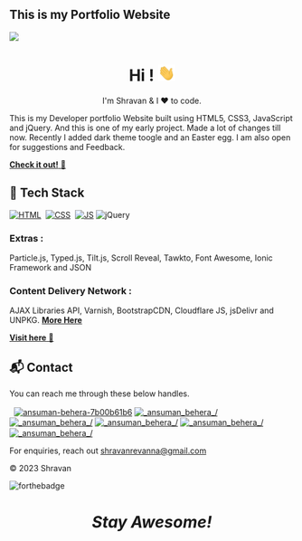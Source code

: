 ## This is my Portfolio Website

![](https://raw.githubusercontent.com/halfrost/halfrost/master/icons/header_.png)

<h1 align='center'> Hi ! <img src="https://github.com/ABSphreak/ABSphreak/blob/master/gifs/Hi.gif" width="30px"></h1>
<p align='center'>
I'm Shravan & I ❤️ to code.
</p>
This is my Developer portfolio Website built using HTML5, CSS3, JavaScript and jQuery.
And this is one of my early project.
Made a lot of changes till now. Recently I added dark theme toogle and an Easter egg.
I am also open for suggestions and Feedback.

<a href="https://myselfshravan.github.io/" target="_blank">**Check it out!** 🚀</a>

## 📌 Tech Stack

[![HTML](https://img.shields.io/badge/html5%20-%23E34F26.svg?&style=for-the-badge&logo=html5&logoColor=white)](https://github.com/myselfshravan/Portfolio-Website/search?l=html)&nbsp;
[![CSS](https://img.shields.io/badge/css3%20-%231572B6.svg?&style=for-the-badge&logo=css3&logoColor=white)](https://github.com/myselfshravan/Portfolio-Website/search?l=css)&nbsp;
[![JS](https://img.shields.io/badge/javascript%20-%23323330.svg?&style=for-the-badge&logo=javascript&logoColor=%23F7DF1E)](https://github.com/myselfshravan/Portfolio-Website/search?l=javascript)
<img alt="jQuery" src="https://img.shields.io/badge/jquery-%230769AD.svg?style=for-the-badge&logo=jquery&logoColor=white"/>

### Extras :

Particle.js, Typed.js, Tilt.js, Scroll Reveal, Tawkto, Font Awesome, Ionic Framework and JSON

### Content Delivery Network :

AJAX Libraries API, Varnish, BootstrapCDN, Cloudflare JS, jsDelivr and UNPKG.
<a href="https://builtwith.com/?https://myselfshravan.github.io/" target="_blank">**More Here**</a>

<!-- ## 📌 Sneak Peek of Main Page 🙈 :

![Screenshot (901)](https://user-images.githubusercontent.com/71520844/136664677-c855cea0-cd24-4949-ade7-8490a167e504.png)
![Screenshot (902)](https://user-images.githubusercontent.com/71520844/136664680-a562664d-6455-4d46-a2c3-dca53f121541.png) -->

<a href="https://myselfshravan.github.io/" target="_blank">**Visit here** 🚀</a>

<h2>📬 Contact</h2>

You can reach me through these below handles.

&nbsp;&nbsp;<a href="https://linkedin.com/in/shravanrevanna" target="blank"><img align="center" src="https://raw.githubusercontent.com/rahuldkjain/github-profile-readme-generator/master/src/images/icons/Social/linked-in-alt.svg" alt="ansuman-behera-7b00b61b6" height="30" width="40" /></a>
<a href="https://instagram.com/shravan_revanna" target="blank"><img align="center" src="https://raw.githubusercontent.com/rahuldkjain/github-profile-readme-generator/master/src/images/icons/Social/instagram.svg" alt="_ansuman_behera_/" height="30" width="40" /></a>
<a href="https://facebook.com/Shravan.3.07" target="blank"><img align="center" src="https://raw.githubusercontent.com/rahuldkjain/github-profile-readme-generator/master/src/images/icons/Social/facebook.svg" alt="_ansuman_behera_/" height="30" width="40" /></a>
<a href="https://twitter.com/myselfshravan" target="blank"><img align="center" src="https://raw.githubusercontent.com/rahuldkjain/github-profile-readme-generator/master/src/images/icons/Social/twitter.svg" alt="_ansuman_behera_/" height="30" width="40" /></a>
<a href="https://stackoverflow.com/users/17003616/shravan" target="blank"><img align="center" src="https://raw.githubusercontent.com/rahuldkjain/github-profile-readme-generator/master/src/images/icons/Social/stack-overflow.svg" alt="_ansuman_behera_/" height="30" width="40" /></a>
<a href="https://github.com/myselfshravan" target="blank"><img align="center" src="https://raw.githubusercontent.com/rahuldkjain/github-profile-readme-generator/master/src/images/icons/Social/github.svg" alt="_ansuman_behera_/" height="30" width="40" /></a>

<p>For enquiries, reach out <a href="mailto:shravanrevanna158@gmail.com">shravanrevanna@gmail.com</a> </p>
   
   
© 2023 Shravan

![forthebadge](https://forthebadge.com/images/badges/built-with-love.svg)

<h1 align='center'><i>Stay Awesome!</i></h1>
